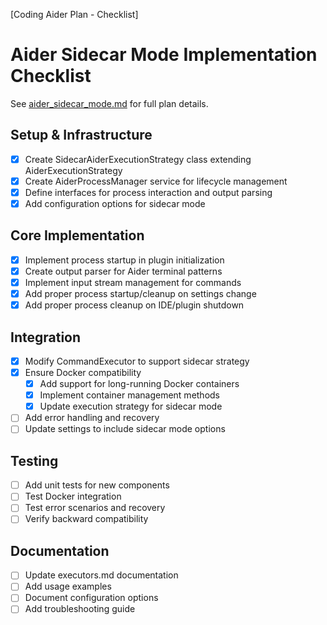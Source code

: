 [Coding Aider Plan - Checklist]

# Aider Sidecar Mode Implementation Checklist

See [aider_sidecar_mode.md](./aider_sidecar_mode.md) for full plan details.

## Setup & Infrastructure

- [x] Create SidecarAiderExecutionStrategy class extending AiderExecutionStrategy
- [x] Create AiderProcessManager service for lifecycle management
- [x] Define interfaces for process interaction and output parsing
- [x] Add configuration options for sidecar mode

## Core Implementation

- [x] Implement process startup in plugin initialization
- [x] Create output parser for Aider terminal patterns
- [x] Implement input stream management for commands
- [x] Add proper process startup/cleanup on settings change
- [x] Add proper process cleanup on IDE/plugin shutdown

## Integration

- [x] Modify CommandExecutor to support sidecar strategy
- [x] Ensure Docker compatibility
  - [x] Add support for long-running Docker containers
  - [x] Implement container management methods
  - [x] Update execution strategy for sidecar mode
- [ ] Add error handling and recovery
- [ ] Update settings to include sidecar mode options

## Testing

- [ ] Add unit tests for new components
- [ ] Test Docker integration
- [ ] Test error scenarios and recovery
- [ ] Verify backward compatibility

## Documentation

- [ ] Update executors.md documentation
- [ ] Add usage examples
- [ ] Document configuration options
- [ ] Add troubleshooting guide
